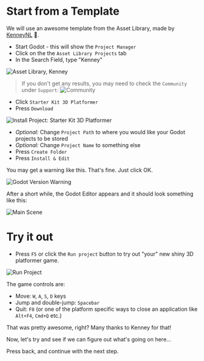 # Start from a Template

We will use an awesome template from the Asset Library, made by [KenneyNL](https://kenney.nl/starter-kits) 🔗.

* Start Godot - this will show the ```Project Manager```
* Click on the the ```Asset Library Projects``` tab
* In the Search Field, type "Kenney"

![Asset Library, Kenney](res/assetlibrary_kenney.png)

> If you don't get any results, you may need to check the `Community` under `Support`:
> ![Community](res/assetlibrary_community.png)

* Click ```Starter Kit 3D Platformer```
* Press ```Download```

![Install Project: Starter Kit 3D Platformer](res/install.png)

* _Optional:_ Change ```Project Path``` to where you would like your Godot projects to be stored
* _Optional:_ Change ```Project Name``` to something else
* Press ```Create Folder```
* Press ```Install & Edit```

You may get a warning like this. That's fine. Just click OK.

![Godot Version Warning](../assets/warning42.png)

After a short while, the Godot Editor appears and it should look something like this:

![Main Scene](res/main.png)

# Try it out

* Press ```F5``` or click the ```Run project``` button to try out "your" new shiny 3D platformer game.

![Run Project](../assets/runproject.png)

The game controls are:

* Move: ```W```, ```A```, ```S```, ```D``` keys
* Jump and double-jump: ```Spacebar```
* Quit: ```F8``` (or one of the platform specific ways to close an application like ```Alt+F4```, ```Cmd+Q``` etc.)

That was pretty awesome, right? Many thanks to Kenney for that!

Now, let's try and see if we can figure out what's going on here...

Press back, and continue with the next step.
